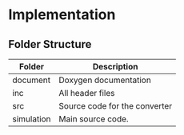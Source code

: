 # Implementation
## Folder Structure
|Folder|	Description|
|----|----|
document | Doxygen documentation
inc |	All header files
src	| Source code for the converter
simulation |	Main source code.
